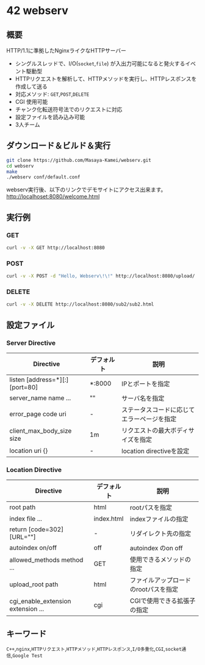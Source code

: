 # 42 webserv

## 概要

HTTP/1.1に準拠したNginxライクなHTTPサーバー

- シングルスレッドで、I/O(`socket`,`file`) が入出力可能になると発火するイベント駆動型
- HTTPリクエストを解析して、HTTPメソッドを実行し、HTTPレスポンスを作成して送る
- 対応メソッド: `GET`,`POST`,`DELETE`
- CGI 使用可能
- チャンク化転送符号法でのリクエストに対応
- 設定ファイルを読み込み可能
- 3人チーム

## ダウンロード＆ビルド＆実行

```sh
git clone https://github.com/Masaya-Kamei/webserv.git
cd webserv
make
./webserv conf/default.conf
```

webserv実行後、以下のリンクでデモサイトにアクセス出来ます。  
[http://localhoset:8080/welcome.html](http://localhoset:8080/welcome.html)

## 実行例

### GET

```sh
curl -v -X GET http://localhost:8080
```

### POST

```sh
curl -v -X POST -d "Hello, Webserv\!\!" http://localhost:8080/upload/
```

### DELETE

```sh
curl -v -X DELETE http://localhost:8080/sub2/sub2.html
```

## 設定ファイル

### Server Directive

| Directive                      | デフォルト | 説明                                       |
| ------------------------------ | ---------- | ------------------------------------------ |
| listen [address=*][:][port=80] | *:8000     | IPとポートを指定                           |
| server_name name ...           | ""         | サーバ名を指定                             |
| error_page code uri            | -          | ステータスコードに応じてエラーページを指定 |
| client_max_body_size size      | 1m         | リクエストの最大ボディサイズを指定         |
| location uri {}                | -          | location directiveを設定                   |

### Location Directive

| Directive                          | デフォルト | 説明                                 |
| ---------------------------------- | ---------- | ------------------------------------ |
| root path                          | html       | rootパスを指定                       |
| index file ...                     | index.html | indexファイルの指定                  |
| return [code=302] [URL=""]         | -          | リダイレクト先の指定                 |
| autoindex on/off                   | off        | autoindex のon off                   |
| allowed_methods method ...         | GET        | 使用できるメソッドの指定             |
| upload_root path                   | html       | ファイルアップロードのrootパスを指定 |
| cgi_enable_extension extension ... | cgi        | CGIで使用できる拡張子の指定          |

## キーワード

`C++`,`nginx`,`HTTPリクエスト`,`HTTPメソッド`,`HTTPレスポンス`,`I/O多重化`,`CGI`,`socket通信`,`Google Test`
